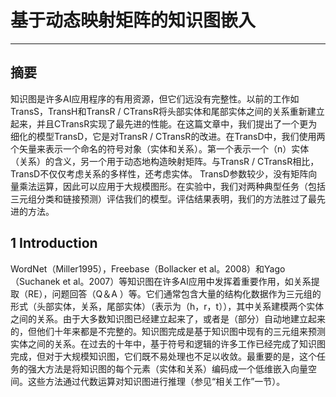 # 基于动态映射矩阵的知识图嵌入
---

## 摘要

知识图是许多AI应用程序的有用资源，但它们远没有完整性。以前的工作如TransS，TransH和TransR / CTransR将头部实体和尾部实体之间的关系重新建立起来，并且CTransR实现了最先进的性能。在这篇文章中，我们提出了一个更为细化的模型TransD，它是对TransR / CTransR的改进。在TransD中，我们使用两个矢量来表示一个命名的符号对象（实体和关系）。第一个表示一个（n）实体（关系）的含义，另一个用于动态地构造映射矩阵。与TransR / CTransR相比，TransD不仅仅考虑关系的多样性，还考虑实体。 TransD参数较少，没有矩阵向量乘法运算，因此可以应用于大规模图形。在实验中，我们对两种典型任务（包括三元组分类和链接预测）评估我们的模型。评估结果表明，我们的方法胜过了最先进的方法。

## 1 Introduction

WordNet（Miller1995），Freebase（Bollacker et al。2008）和Yago（Suchanek et al。2007）等知识图在许多AI应用中发挥着重要作用，如关系提取（RE），问题回答（Q＆A ）等。它们通常包含大量的结构化数据作为三元组的形式（头部实体，关系，尾部实体）（表示为（h，r，t）），其中关系建模两个实体之间的关系。由于大多数知识图已经建立起来了，或者是（部分）自动地建立起来的，但他们十年来都是不完整的。知识图完成是基于知识图中现有的三元组来预测实体之间的关系。在过去的十年中，基于符号和逻辑的许多工作已经完成了知识图完成，但对于大规模知识图，它们既不易处理也不足以收敛。最重要的是，这个任务的强大方法是将知识图的每个元素（实体和关系）编码成一个低维嵌入向量空间。这些方法通过代数运算对知识图进行推理（参见“相关工作”一节）。


